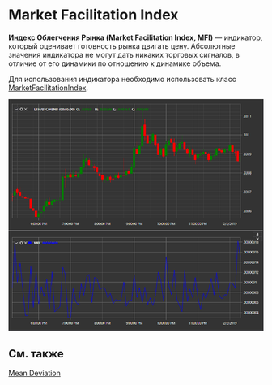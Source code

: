 # Market Facilitation Index

**Индекс Облегчения Рынка (Market Facilitation Index, MFI)** — индикатор, который оценивает готовность рынка двигать цену. Абсолютные значения индикатора не могут дать никаких торговых сигналов, в отличие от его динамики по отношению к динамике объема. 

Для использования индикатора необходимо использовать класс [MarketFacilitationIndex](../api/StockSharp.Algo.Indicators.MarketFacilitationIndex.html). 

![IndicatorMarketFacilitationIndex](../images/IndicatorMarketFacilitationIndex.png)

## См. также

[Mean Deviation](IndicatorMeanDeviation.md)
